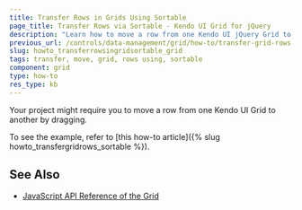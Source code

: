 ```yaml
---
title: Transfer Rows in Grids Using Sortable
page_title: Transfer Rows via Sortable - Kendo UI Grid for jQuery
description: "Learn how to move a row from one Kendo UI jQuery Grid to another using the Sortable widget."
previous_url: /controls/data-management/grid/how-to/transfer-grid-rows-sortable, /controls/data-management/grid/how-to/integration/transfer-grid-rows-sortable
slug: howto_transferrowsingridsortable_grid
tags: transfer, move, grid, rows using, sortable
component: grid
type: how-to
res_type: kb
---
```


Your project might require you to move a row from one Kendo UI Grid to another by dragging.

To see the example, refer to [this how-to article]({% slug howto_transfergridrows_sortable %}).

## See Also

* [JavaScript API Reference of the Grid](/api/javascript/ui/grid)
